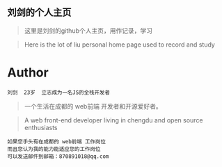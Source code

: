 
## 刘剑的个人主页 ##

> 这里是刘剑的github个人主页，用作记录，学习
    
> Here is the lot of liu personal home page
	used to record and study    
    

# Author #


    刘剑  23岁  立志成为一名JS的全栈开发者

> 一个生活在成都的 web前端 开发者和开源爱好者。

> A web front-end developer living in chengdu and open source enthusiasts



    如果您手头有在成都的 web前端 工作岗位
    而且您认为我的能力能适应您的工作岗位
	可以发送邮件到邮箱：870891018@qq.com